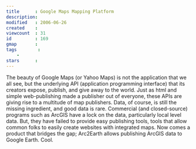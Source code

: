 ```yaml
---
title      : Google Maps Mapping Platform
description: 
modified   : 2006-06-26
created    : 
viewcount  : 31
id         : 169
gmap       : 
tags        :
    - 
stars      : 
---
```


The beauty of Google Maps (or Yahoo Maps) is not the application that we all see, but the underlying API (application programming interface) that its creators expose, publish, and give away to the world. Just as html and simple web-publishing made a publisher out of everyone, these APIs are giving rise to a multitude of map publishers. Data, of course, is still the missing ingredient, and good data is rare. Commercial (and closed-source) programs such as ArcGIS have a lock on the data, particularly local level data. But, they have failed to provide easy publishing tools, tools that allow common folks to easily create websites with integrated maps. Now comes a product that bridges the gap; Arc2Earth allows publishing ArcGIS data to Google Earth. Cool.

